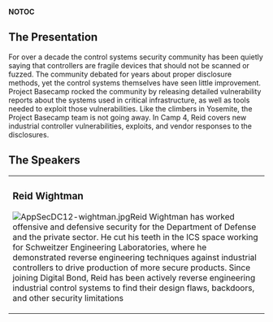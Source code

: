 <noinclude></noinclude> __NOTOC__

## The Presentation

For over a decade the control systems security community has been
quietly saying that controllers are fragile devices that should not be
scanned or fuzzed. The community debated for years about proper
disclosure methods, yet the control systems themselves have seen little
improvement. Project Basecamp rocked the community by releasing detailed
vulnerability reports about the systems used in critical infrastructure,
as well as tools needed to exploit those vulnerabilities.
Like the climbers in Yosemite, the Project Basecamp team is not going
away. In Camp 4, Reid covers new industrial controller vulnerabilities,
exploits, and vendor responses to the disclosures.

## The Speakers

<table>

<tr>

<td>

### Reid Wightman

![AppSecDC12-wightman.jpg](AppSecDC12-wightman.jpg
"AppSecDC12-wightman.jpg")Reid Wightman has worked offensive and
defensive security for the Department of Defense and the private sector.
He cut his teeth in the ICS space working for Schweitzer Engineering
Laboratories, where he demonstrated reverse engineering techniques
against industrial controllers to drive production of more secure
products. Since joining Digital Bond, Reid has been actively reverse
engineering industrial control systems to find their design flaws,
backdoors, and other security limitations

</td>

</tr>

</table>

<noinclude></noinclude>